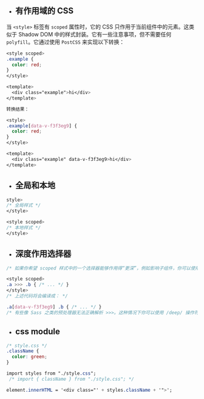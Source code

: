 [link]: https://vue-loader.vuejs.org/zh-cn/features/scoped-css.html

- ## 有作用域的 CSS

当 `<style>` 标签有 `scoped` 属性时，它的 CSS 只作用于当前组件中的元素。这类似于 Shadow DOM 中的样式封装。它有一些注意事项，但不需要任何 `polyfill`。它通过使用 `PostCSS` 来实现以下转换：
```css
<style scoped>
.example {
  color: red;
}
</style>

<template>
  <div class="example">hi</div>
</template>

转换结果：

<style>
.example[data-v-f3f3eg9] {
  color: red;
}
</style>

<template>
  <div class="example" data-v-f3f3eg9>hi</div>
</template>
```

- ## 全局和本地
```css
style>
/* 全局样式 */
</style>

<style scoped>
/* 本地样式 */
</style>
```

- ## 深度作用选择器
```css
/* 如果你希望 scoped 样式中的一个选择器能够作用得“更深”，例如影响子组件，你可以使用 >>> 操作符： */

<style scoped>
.a >>> .b { /* ... */ }
</style>
/* 上述代码将会编译成： */

.a[data-v-f3f3eg9] .b { /* ... */ }
/* 有些像 Sass 之类的预处理器无法正确解析 >>>。这种情况下你可以使用 /deep/ 操作符取而代之——这是一个 >>> 的别名，同样可以正常工作。 */
```

- ## css module
```css
/* style.css */
.className {
  color: green;
}

import styles from "./style.css";
 /* import { className } from "./style.css"; */

element.innerHTML = '<div class="' + styles.className + '">';
```